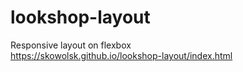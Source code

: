 # lookshop-layout
Responsive layout on flexbox \
https://skowolsk.github.io/lookshop-layout/index.html
